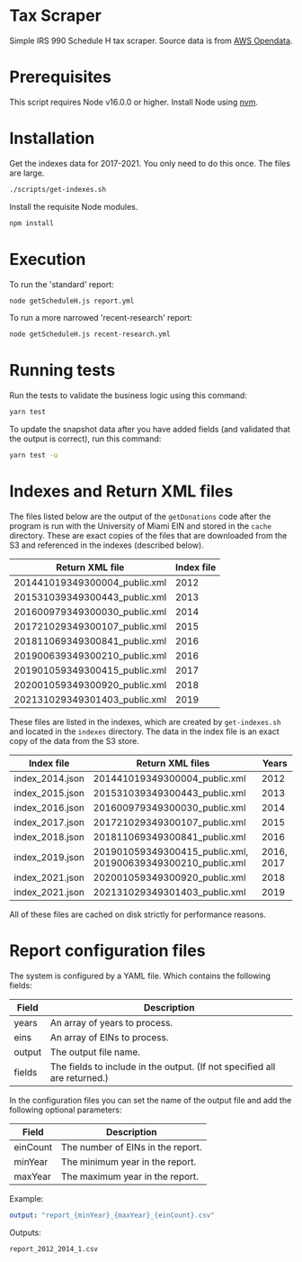 Tax Scraper
===========

Simple IRS 990 Schedule H tax scraper. Source data is from [AWS Opendata](https://registry.opendata.aws/irs990/).

# Prerequisites

This script requires Node v16.0.0 or higher. Install Node using [nvm](https://github.com/nvm-sh/nvm).

# Installation

Get the indexes data for 2017-2021. You only need to do this once. The files
are large.

```sh
./scripts/get-indexes.sh
```

Install the requisite Node modules.

```sh
npm install
```

# Execution

To run the 'standard' report:

```sh
node getScheduleH.js report.yml
```

To run a more narrowed 'recent-research' report:

```sh
node getScheduleH.js recent-research.yml
```

# Running tests

Run the tests to validate the business logic using this command:

```sh
yarn test
```

To update the snapshot data after you have added fields (and validated that the output is correct), run this command:

```sh
yarn test -u
```

# Indexes and Return XML files

The files listed below are the output of the `getDonations` code after the program is run with the University of Miami EIN and stored in the `cache` directory. These are exact copies of the files that are downloaded from the S3 and referenced in the indexes (described below). 

| Return XML file | Index file |
| --------------- | ---------- |
| 201441019349300004_public.xml | 2012 |
| 201531039349300443_public.xml | 2013 |
| 201600979349300030_public.xml | 2014 |
| 201721029349300107_public.xml | 2015 |
| 201811069349300841_public.xml | 2016 |
| 201900639349300210_public.xml | 2016 |
| 201901059349300415_public.xml | 2017 |
| 202001059349300920_public.xml | 2018 |
| 202131029349301403_public.xml | 2019 |

These files are listed in the indexes, which are created by `get-indexes.sh` and located in the `indexes` directory. The data in the index file is an exact copy of the data from the S3 store.

| Index file | Return XML files | Years |
| ---------- | ---------------- | ----- |
| index_2014.json | 201441019349300004_public.xml | 2012 |
| index_2015.json | 201531039349300443_public.xml | 2013 |
| index_2016.json | 201600979349300030_public.xml | 2014 |
| index_2017.json | 201721029349300107_public.xml | 2015 |
| index_2018.json | 201811069349300841_public.xml | 2016 |
| index_2019.json | 201901059349300415_public.xml, 201900639349300210_public.xml | 2016, 2017 |
| index_2021.json | 202001059349300920_public.xml | 2018 |
| index_2021.json | 202131029349301403_public.xml | 2019 |

All of these files are cached on disk strictly for performance reasons.

# Report configuration files

The system is configured by a YAML file. Which contains the following fields:

| Field | Description |
| ----- | ----------- |
| years | An array of years to process. |
| eins | An array of EINs to process. |
| output | The output file name. |
| fields | The fields to include in the output. (If not specified all are returned.) |

In the configuration files you can set the name of the output file and add the following optional parameters:

| Field | Description |
| ------ | ----------- |
| einCount | The number of EINs in the report. |
| minYear | The minimum year in the report. |
| maxYear | The maximum year in the report. |

Example:

```yaml
output: "report_{minYear}_{maxYear}_{einCount}.csv"
```

Outputs:

```
report_2012_2014_1.csv
```
